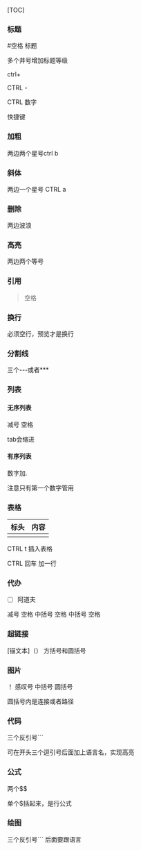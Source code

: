 [TOC]
### 标题
#空格 标题 

多个井号增加标题等级

ctrl+

CTRL -

CTRL 数字

快捷键
### 加粗
两边两个星号ctrl b
### 斜体
两边一个星号 CTRL a
### 删除 

两边波浪
### 高亮
两边两个等号
### 引用
> 空格
### 换行
必须空行，预览才是换行
### 分割线
三个---或者***
### 列表
#### 无序列表
减号 空格

tab会缩进
#### 有序列表
数字加.

注意只有第一个数字管用
### 表格
|标头|内容|
|---|---|
|||

CTRL t 插入表格

CTRL 回车 加一行

### 代办
- [ ] 阿道夫

减号 空格 中括号 空格 中括号 空格
### 超链接
[锚文本]（）
方括号和圆括号
### 图片
！[]()
感叹号 中括号 圆括号

圆括号内是连接或者路径
### 代码
三个反引号```

可在开头三个逗引号后面加上语言名，实现高亮
### 公式 
两个$$

单个$括起来，是行公式
### 绘图
三个反引号```
后面要跟语言
